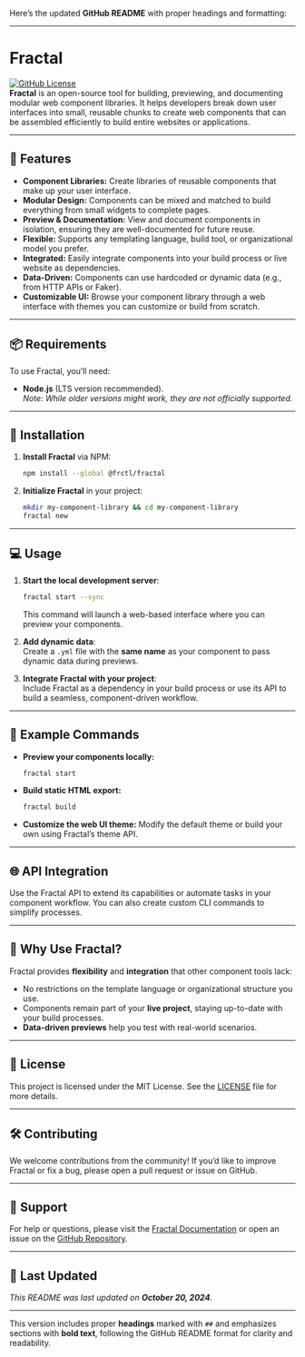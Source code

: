 Here’s the updated **GitHub README** with proper headings and formatting:

---

# **Fractal**

[![GitHub License](https://img.shields.io/github/license/frctl/fractal)](https://github.com/frctl/fractal/blob/main/LICENSE)  
**Fractal** is an open-source tool for building, previewing, and documenting modular web component libraries. It helps developers break down user interfaces into small, reusable chunks to create web components that can be assembled efficiently to build entire websites or applications.

---

## **🚀 Features**

- **Component Libraries:** Create libraries of reusable components that make up your user interface.
- **Modular Design:** Components can be mixed and matched to build everything from small widgets to complete pages.
- **Preview & Documentation:** View and document components in isolation, ensuring they are well-documented for future reuse.
- **Flexible:** Supports any templating language, build tool, or organizational model you prefer.
- **Integrated:** Easily integrate components into your build process or live website as dependencies.
- **Data-Driven:** Components can use hardcoded or dynamic data (e.g., from HTTP APIs or Faker).
- **Customizable UI:** Browse your component library through a web interface with themes you can customize or build from scratch.

---

## **📦 Requirements**

To use Fractal, you’ll need:
- **Node.js** (LTS version recommended).  
  _Note: While older versions might work, they are not officially supported._

---

## **🔧 Installation**

1. **Install Fractal** via NPM:
   ```bash
   npm install --global @frctl/fractal
   ```

2. **Initialize Fractal** in your project:
   ```bash
   mkdir my-component-library && cd my-component-library
   fractal new
   ```

---

## **💻 Usage**

1. **Start the local development server**:
   ```bash
   fractal start --sync
   ```
   This command will launch a web-based interface where you can preview your components.

2. **Add dynamic data**:  
   Create a `.yml` file with the **same name** as your component to pass dynamic data during previews.

3. **Integrate Fractal with your project**:  
   Include Fractal as a dependency in your build process or use its API to build a seamless, component-driven workflow.

---

## **🔗 Example Commands**

- **Preview your components locally:**
  ```bash
  fractal start
  ```
- **Build static HTML export:**
  ```bash
  fractal build
  ```
- **Customize the web UI theme:**
  Modify the default theme or build your own using Fractal’s theme API.

---

## **🌐 API Integration**

Use the Fractal API to extend its capabilities or automate tasks in your component workflow. You can also create custom CLI commands to simplify processes.

---

## **🎯 Why Use Fractal?**

Fractal provides **flexibility** and **integration** that other component tools lack:
- No restrictions on the template language or organizational structure you use.
- Components remain part of your **live project**, staying up-to-date with your build processes.
- **Data-driven previews** help you test with real-world scenarios.

---

## **📄 License**

This project is licensed under the MIT License. See the [LICENSE](https://github.com/frctl/fractal/blob/main/LICENSE) file for more details.

---

## **🛠 Contributing**

We welcome contributions from the community! If you’d like to improve Fractal or fix a bug, please open a pull request or issue on GitHub.

---

## **📢 Support**

For help or questions, please visit the [Fractal Documentation](https://fractal.build) or open an issue on the [GitHub Repository](https://github.com/frctl/fractal/issues).

---

## **📝 Last Updated**

_This README was last updated on **October 20, 2024**._

---

This version includes proper **headings** marked with `##` and emphasizes sections with **bold text**, following the GitHub README format for clarity and readability.
